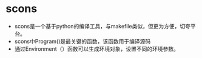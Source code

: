 # scons
- scons是一个基于python的编译工具，与makefile类似，但更为方便，切夸平台。
- scons中Program()是最关键的函数，该函数用于编译源码
- 通过Environment（）函数可以生成环境对象，设置不同的环境参数。
